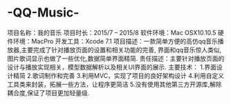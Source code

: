 # -QQ-Music-
项目名称：我的音乐	 项目时长：2015/7 – 2015/8
软件环境：Mac OSX10.10.5        硬件环境：MacPro        开发工具：Xcode 7.1
项目描述：一款简单方便的高仿qq音乐播放器,主要完成了针对播放页面的设置和相关功能的完善,
                界面和qq音乐惊人类似,图片歌词显示也做了一些优化,数据简单界面精简.
责任描述：主要针对播放页面的设计与播放实现相关，模型数据解析以及相关UI界面的展示.
主要技术： 1.界面设计精简 2.歌词制作和完善  3.利用MVC，实现了项目的良好架构设计  4.利用自定义工具类来封装，拓展一些方法，让程序更简洁  5.没有使用其他第三方开源库,解除耦合度,保证了项目更加轻量级.

